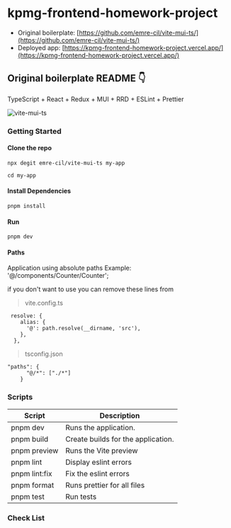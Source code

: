 # kpmg-frontend-homework-project

- Original boilerplate: [https://github.com/emre-cil/vite-mui-ts/](https://github.com/emre-cil/vite-mui-ts/)
- Deployed app: [https://kpmg-frontend-homework-project.vercel.app/](https://kpmg-frontend-homework-project.vercel.app/)

## Original boilerplate README 👇

TypeScript + React + Redux + MUI + RRD + ESLint + Prettier

![vite-mui-ts](https://i.ibb.co/j8JSrhV/Screenshot-2023-07-06-121352.png)

### Getting Started

#### Clone the repo

```
npx degit emre-cil/vite-mui-ts my-app
```

```
cd my-app
```

#### Install Dependencies

```
pnpm install
```

#### Run

```
pnpm dev
```

#### Paths

Application using absolute paths
Example: '@/components/Counter/Counter';

if you don't want to use you can remove these lines from

> vite.config.ts

```
 resolve: {
    alias: {
      '@': path.resolve(__dirname, 'src'),
    },
  },
```

> tsconfig.json

```
"paths": {
      "@/*": ["./*"]
    }
```

### Scripts

| Script        | Description                        |
| ------------- | ---------------------------------- |
| pnpm dev      | Runs the application.              |
| pnpm build    | Create builds for the application. |
| pnpm preview  | Runs the Vite preview              |
| pnpm lint     | Display eslint errors              |
| pnpm lint:fix | Fix the eslint errors              |
| pnpm format   | Runs prettier for all files        |
| pnpm test     | Run tests                          |

### Check List

```

```
